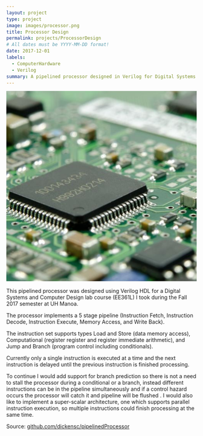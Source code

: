 ```yaml
---
layout: project
type: project
image: images/processor.png
title: Processor Design
permalink: projects/ProcessorDesign
# All dates must be YYYY-MM-DD format!
date: 2017-12-01
labels:
  - ComputerHardware
  - Verilog
summary: A pipelined processor designed in Verilog for Digital Systems and Computer Design Course (EE361).
---
```


<img class="ui medium right floated rounded image" src="../images/processor.png">

This pipelined processor was designed using Verilog HDL for a Digital Systems and Computer Design lab course (EE361L) I took during the Fall 2017 semester at UH Manoa.

The processor implements a 5 stage pipeline (Instruction Fetch, Instruction Decode, Instruction Execute, Memory Access, and Write Back).

The instruction set supports types Load and Store (data memory access), Computational (register register and register immediate arithmetic), and Jump and Branch (program control including conditionals).

Currently only a single instruction is executed at a time and the next instruction is delayed until the previous instruction is finished processing.

To continue I would add support for branch prediction so there is not a need to stall the processor during a conditional or a branch, instead different instructions can be in the pipeline simultaneously and if a control hazard occurs the processor will catch it and pipeline will be flushed . I would also like to implement a super-scalar architecture, one which supports parallel instruction execution, so multiple instructions could finish processing at the same time.

Source: <a href="https://github.com/dickensc/pipelinedProcessor">github.com/dickensc/pipelinedProcessor</a>
